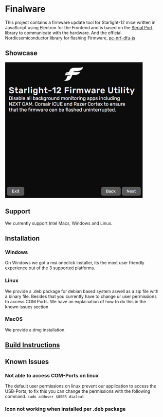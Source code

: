 # Finalware

This project contains a firmware update tool for Starlight-12 mice written in
JavaScript using Electron for the Frontend and is based on the
[Serial Port](https://serialport.io) library to communicate with the hardware. And the official 
Nordicsemiconductor library for flashing Firmware, [pc-nrf-dfu-js](https://github.com/NordicSemiconductor/pc-nrf-dfu-js)

## Showcase
![Gif](https://raw.githubusercontent.com/Kuromis-2/finalware/main/finalware.gif)

## Support 
We currently support Intel Macs, Windows and Linux.

## Installation
### Windows
On Windows we got a msi oneclick installer, its the most user friendly experience out of the 3 supported platforms.
### Linux
We provide a .deb package for debian based system aswell as a zip file with a binary file. Besides that you currently have to change ur user permissions to access COM Ports. We have an explaination of how to do this in the known issues section
### MacOS
We provide a dmg installation.

## [Build Instructions](https://github.com/Kuromis-2/finalware/blob/main/buildinstructions.md)

## Known Issues
### Not able to access COM-Ports on linux
The default user permissions on linux prevent our application to access the USB-Ports, to fix this you can change the permissions with the following command. ```sudo adduser $USER dialout```
### Icon not working when installed per .deb package



